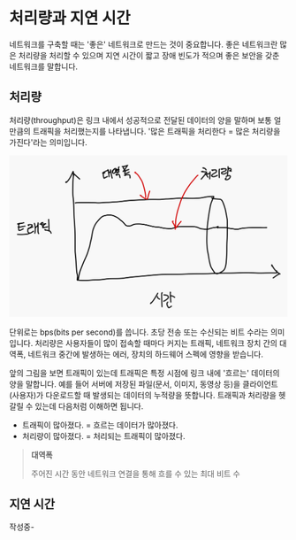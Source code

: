 # 처리량과 지연 시간

네트워크를 구축할 때는 '좋은' 네트워크로 만드는 것이 중요합니다. 좋은 네트워크란 많은 처리량을 처리할 수 있으며 지연 시간이 짧고 장애 빈도가 적으며 좋은 보안을 갖춘 네트워크를 말합니다.

## 처리량

처리량(throughput)은 링크 내에서 성공적으로 전달된 데이터의 양을 말하며 보통 얼만큼의 트래픽을 처리했는지를 나타냅니다. '많은 트래픽을 처리한다 = 많은 처리량을 가진다'라는 의미입니다.

![alt text](image.png)

단위로는 bps(bits per second)를 씁니다. 초당 전송 또는 수신되는 비트 수라는 의미입니다. 처리량은 사용자들이 많이 접속할 때마다 커지는 트래픽, 네트워크 장치 간의 대역폭, 네트워크 중간에 발생하는 에러, 장치의 하드웨어 스펙에 영향을 받습니다.

앞의 그림을 보면 트래픽이 있는데 트래픽은 특정 시점에 링크 내에 '흐르는' 데이터의 양을 말합니다. 예를 들어 서버에 저장된 파일(문서, 이미지, 동영상 등)을 클라이언트(사용자)가 다운로드할 때 발생되는 데이터의 누적량을 뜻합니다. 트래픽과 처리량을 헷갈릴 수 있는데 다음처럼 이해하면 됩니다.

- 트래픽이 많아졌다. = 흐르는 데이터가 많아졌다.
- 처리량이 많아졌다. = 처리되는 트래픽이 많아졌다.

> **대역폭**
>
> 주어진 시간 동안 네트워크 연결을 통해 흐를 수 있는 최대 비트 수

## 지연 시간

작성중-